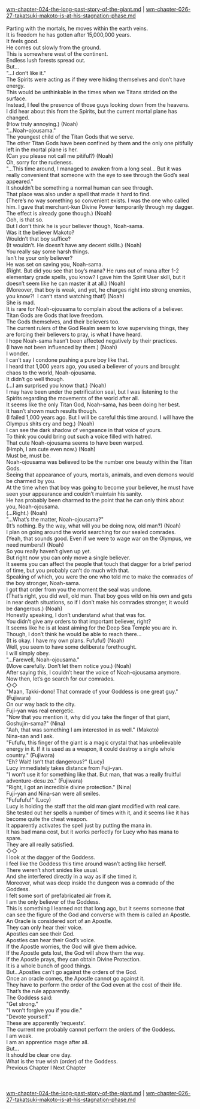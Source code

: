 [wm-chapter-024-the-long-past-story-of-the-giant.md](./wm-chapter-024-the-long-past-story-of-the-giant.md) | [wm-chapter-026-27-takatsuki-makoto-is-at-his-stagnation-phase.md](./wm-chapter-026-27-takatsuki-makoto-is-at-his-stagnation-phase.md) <br/>
<br/>
Parting with the mortals, he moves within the earth veins.<br/>
It is freedom he has gotten after 15,000,000 years.<br/>
It feels good.<br/>
He comes out slowly from the ground.<br/>
This is somewhere west of the continent.<br/>
Endless lush forests spread out. <br/>
But…<br/>
"…I don’t like it." <br/>
The Spirits were acting as if they were hiding themselves and don’t have energy.<br/>
This would be unthinkable in the times when we Titans strided on the surface.<br/>
Instead, I feel the presence of those guys looking down from the heavens.<br/>
I did hear about this from the Spirits, but the current mortal plane has changed.<br/>
(How truly annoying.) (Noah)<br/>
"…Noah-ojousama." <br/>
The youngest child of the Titan Gods that we serve.<br/>
The other Titan Gods have been confined by them and the only one pitifully left in the mortal plane is her.<br/>
(Can you please not call me pitiful?) (Noah)<br/>
Oh, sorry for the rudeness.<br/>
"…This time around, I managed to awaken from a long seal… But it was really convenient that someone with the eye to see through the God’s seal appeared." <br/>
It shouldn’t be something a normal human can see through.<br/>
That place was also under a spell that made it hard to find.<br/>
(There’s no way something so convenient exists. I was the one who called him. I gave that merchant-kun Divine Power temporarily through my dagger. The effect is already gone though.) (Noah)<br/>
Ooh, is that so.<br/>
But I don’t think he is your believer though, Noah-sama.<br/>
Was it the believer Makoto?<br/>
Wouldn’t that boy suffice?<br/>
(It wouldn’t. He doesn’t have any decent skills.) (Noah)<br/>
You really say some harsh things.<br/>
Isn’t he your only believer?<br/>
He was set on saving you, Noah-sama.<br/>
(Right. But did you see that boy’s mana? He runs out of mana after 1-2 elementary grade spells, you know? I gave him the Spirit User skill, but it doesn’t seem like he can master it at all.) (Noah)<br/>
(Moreover, that boy is weak, and yet, he charges right into strong enemies, you know?!  I can’t stand watching that!) (Noah)<br/>
She is mad.<br/>
It is rare for Noah-ojousama to complain about the actions of a believer.<br/>
Titan Gods are Gods that love freedom.<br/>
The Gods themselves, and their believers too.<br/>
The current rulers of the God Realm seem to love supervising things, they are forcing their believers to pray, is what I have heard. <br/>
I hope Noah-sama hasn’t been affected negatively by their practices.<br/>
(I have not been influenced by them.) (Noah)<br/>
I wonder.<br/>
I can’t say I condone pushing a pure boy like that.<br/>
I heard that 1,000 years ago, you used a believer of yours and brought chaos to the world, Noah-ojousama.<br/>
It didn’t go well though.<br/>
(…I am surprised you know that.) (Noah)<br/>
I may have been under the petrification seal, but I was listening to the Spirits regarding the movements of the world after all.<br/>
It seems like the only Titan God, Noah-sama, has been doing her best. <br/>
It hasn’t shown much results though.<br/>
(I failed 1,000 years ago. But I will be careful this time around. I will have the Olympus shits cry and beg.) (Noah)<br/>
I can see the dark shadow of vengeance in that voice of yours.<br/>
To think you could bring out such a voice filled with hatred.<br/>
That cute Noah-ojousama seems to have been warped.<br/>
(Hmph, I am cute even now.) (Noah)<br/>
Must be, must be.<br/>
Noah-ojousama was believed to be the number one beauty within the Titan Gods.<br/>
Seeing that appearance of yours, mortals, animals, and even demons would be charmed by you.<br/>
At the time when that boy was going to become your believer, he must have seen your appearance and couldn’t maintain his sanity.<br/>
He has probably been charmed to the point that he can only think about you, Noah-ojousama.<br/>
(…Right.) (Noah)<br/>
"…What’s the matter, Noah-ojousama?" <br/>
(It’s nothing. By the way, what will you be doing now, old man?) (Noah)<br/>
I plan on going around the world searching for our sealed comrades.<br/>
(Yeah, that sounds good. Even if we were to wage war on the Olympus, we need numbers!) (Noah)<br/>
So you really haven’t given up yet.<br/>
But right now you can only move a single believer. <br/>
It seems you can affect the people that touch that dagger for a brief period of time, but you probably can’t do much with that.<br/>
Speaking of which, you were the one who told me to make the comrades of the boy stronger, Noah-sama.<br/>
I got that order from you the moment the seal was undone.<br/>
(That’s right, you did well, old man. That boy goes wild on his own and gets in near death situations, so if I don’t make his comrades stronger, it would be dangerous.) (Noah)<br/>
Honestly speaking, I don’t understand what that was for.<br/>
You didn’t give any orders to that important believer, right?<br/>
It seems like he is at least aiming for the Deep Sea Temple you are in.<br/>
Though, I don’t think he would be able to reach there…<br/>
(It is okay. I have my own plans. Fufufu!) (Noah)<br/>
Well, you seem to have some deliberate forethought.<br/>
I will simply obey.<br/>
"…Farewell, Noah-ojousama."<br/>
(Move carefully. Don’t let them notice you.) (Noah)<br/>
After saying this, I couldn’t hear the voice of Noah-ojousama anymore.<br/>
Now then, let’s go search for our comrades. <br/>
◇◇<br/>
"Maan, Takki-dono! That comrade of your Goddess is one great guy." (Fujiwara)<br/>
On our way back to the city.<br/>
Fuji-yan was real energetic.<br/>
"Now that you mention it, why did you take the finger of that giant, Goshujin-sama?" (Nina)<br/>
"Aah, that was something I am interested in as well." (Makoto)<br/>
Nina-san and I ask.<br/>
"Fufufu, this finger of the giant is a magic crystal that has unbelievable energy in it. If it is used as a weapon, it could destroy a single whole country." (Fujiwara)<br/>
"Eh? Wait! Isn’t that dangerous?" (Lucy)<br/>
Lucy immediately takes distance from Fuji-yan.<br/>
"I won’t use it for something like that. But man, that was a really fruitful adventure-desu zo." (Fujiwara)<br/>
"Right, I got an incredible divine protection." (Nina)<br/>
Fuji-yan and Nina-san were all smiles.<br/>
"Fufufufu!" (Lucy)<br/>
Lucy is holding the staff that the old man giant modified with real care.<br/>
She tested out her spells a number of times with it, and it seems like it has become quite the cheat weapon.<br/>
It apparently activates the spell just by putting the mana in.<br/>
It has bad mana cost, but it works perfectly for Lucy who has mana to spare.<br/>
They are all really satisfied.<br/>
◇◇<br/>
I look at the dagger of the Goddess.<br/>
I feel like the Goddess this time around wasn’t acting like herself.<br/>
There weren’t short snides like usual.<br/>
And she interfered directly in a way as if she timed it.<br/>
Moreover, what was deep inside the dungeon was a comrade of the Goddess.<br/>
I felt some sort of prefabricated air from it.<br/>
I am the only believer of the Goddess.<br/>
This is something I learned not that long ago, but it seems someone that can see the figure of the God and converse with them is called an Apostle.<br/>
An Oracle is considered sort of an Apostle.<br/>
They can only hear their voice.<br/>
Apostles can see their God.<br/>
Apostles can hear their God’s voice.<br/>
If the Apostle worries, the God will give them advice.<br/>
If the Apostle gets lost, the God will show them the way.<br/>
If the Apostle prays, they can obtain Divine Protection.<br/>
It is a whole bunch of good things.<br/>
But…Apostles can’t go against the orders of the God.<br/>
Once an oracle comes, the Apostle cannot go against it.<br/>
They have to perform the order of the God even at the cost of their life.<br/>
That’s the rule apparently.<br/>
The Goddess said:<br/>
"Get strong." <br/>
"I won’t forgive you if you die." <br/>
"Devote yourself." <br/>
These are apparently ‘requests’.<br/>
The current me probably cannot perform the orders of the Goddess.<br/>
I am weak.<br/>
I am an apprentice mage after all.<br/>
But…<br/>
It should be clear one day.<br/>
What is the true wish (order) of the Goddess.<br/>
Previous Chapter l Next Chapter<br/>
<br/>
<br/> <br/>
[wm-chapter-024-the-long-past-story-of-the-giant.md](./wm-chapter-024-the-long-past-story-of-the-giant.md) | [wm-chapter-026-27-takatsuki-makoto-is-at-his-stagnation-phase.md](./wm-chapter-026-27-takatsuki-makoto-is-at-his-stagnation-phase.md) <br/>
